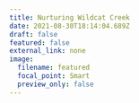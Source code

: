 ```yaml
---
title: Nurturing Wildcat Creek
date: 2021-08-30T18:14:04.689Z
draft: false
featured: false
external_link: none
image:
  filename: featured
  focal_point: Smart
  preview_only: false
---
```

